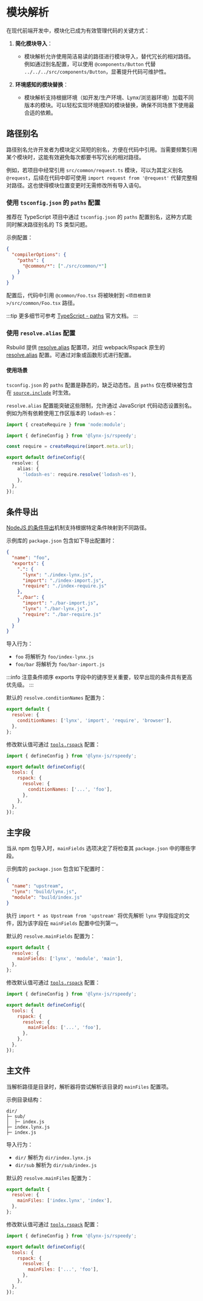 # 模块解析

在现代前端开发中，模块化已成为有效管理代码的关键方式：

1. **简化模块导入**：

   - 模块解析允许使用简洁易读的路径进行模块导入，替代冗长的相对路径。例如通过别名配置，可以使用 `@components/Button` 代替 `../../../src/components/Button`，显著提升代码可维护性。

2. **环境感知的模块替换**：
   - 模块解析支持根据环境（如开发/生产环境、Lynx/浏览器环境）加载不同版本的模块。可以轻松实现环境感知的模块替换，确保不同场景下使用最合适的依赖。

## 路径别名

路径别名允许开发者为模块定义简短的别名，方便在代码中引用。当需要频繁引用某个模块时，这能有效避免每次都要书写冗长的相对路径。

例如，若项目中经常引用 `src/common/request.ts` 模块，可以为其定义别名 `@request`，后续在代码中即可使用 `import request from '@request'` 代替完整相对路径。这也使得模块位置变更时无需修改所有导入语句。

### 使用 `tsconfig.json` 的 `paths` 配置

推荐在 TypeScript 项目中通过 `tsconfig.json` 的 `paths` 配置别名，这种方式能同时解决路径别名的 TS 类型问题。

示例配置：

```json title="tsconfig.json"
{
  "compilerOptions": {
    "paths": {
      "@common/*": ["./src/common/*"]
    }
  }
}
```

配置后，代码中引用 `@common/Foo.tsx` 将被映射到 `<项目根目录>/src/common/Foo.tsx` 路径。

:::tip
更多细节可参考 [TypeScript - paths](https://typescriptlang.org/tsconfig#paths) 官方文档。
:::

### 使用 `resolve.alias` 配置

Rsbuild 提供 [resolve.alias](../../api/rspeedy.resolve.alias) 配置项，对应 webpack/Rspack 原生的 [resolve.alias](https://rspack.dev/config/resolve#resolvealias) 配置。可通过对象或函数形式进行配置。

#### 使用场景

`tsconfig.json` 的 `paths` 配置是静态的，缺乏动态性。且 `paths` 仅在模块被包含在 [`source.include`](../../api/rspeedy.source.include) 时生效。

`resolve.alias` 配置能突破这些限制，允许通过 JavaScript 代码动态设置别名。例如为所有依赖使用工作区版本的 `lodash-es`：

```ts title="lynx.config.ts" twoslash
import { createRequire } from 'node:module';

import { defineConfig } from '@lynx-js/rspeedy';

const require = createRequire(import.meta.url);

export default defineConfig({
  resolve: {
    alias: {
      'lodash-es': require.resolve('lodash-es'),
    },
  },
});
```

## 条件导出

[NodeJS 的条件导出](https://nodejs.org/api/packages.html#conditional-exports)机制支持根据特定条件映射到不同路径。

示例库的 `package.json` 包含如下导出配置时：

```json title="package.json"
{
  "name": "foo",
  "exports": {
    ".": {
      "lynx": "./index-lynx.js",
      "import": "./index-import.js",
      "require": "./index-require.js"
    },
    "./bar": {
      "import": "./bar-import.js",
      "lynx": "./bar-lynx.js",
      "require": "./bar-require.js"
    }
  }
}
```

导入行为：

- `foo` 将解析为 `foo/index-lynx.js`
- `foo/bar` 将解析为 `foo/bar-import.js`

:::info 注意条件顺序
exports 字段中的键序至关重要，较早出现的条件具有更高优先级。
:::

默认的 `resolve.conditionNames` 配置为：

```js title="rspack.config.js"
export default {
  resolve: {
    conditionNames: ['lynx', 'import', 'require', 'browser'],
  },
};
```

修改默认值可通过 [`tools.rspack`] 配置：

```js title="lynx.config.ts"
import { defineConfig } from '@lynx-js/rspeedy';

export default defineConfig({
  tools: {
    rspack: {
      resolve: {
        conditionNames: ['...', 'foo'],
      },
    },
  },
});
```

## 主字段

当从 npm 包导入时，`mainFields` 选项决定了将检查其 `package.json` 中的哪些字段。

示例库的 `package.json` 包含如下配置时：

```json title="package.json"
{
  "name": "upstream",
  "lynx": "build/lynx.js",
  "module": "build/index.js"
}
```

执行 `import * as Upstream from 'upstream'` 将优先解析 `lynx` 字段指定的文件，因为该字段在 `mainFields` 配置中位列第一。

默认的 `resolve.mainFields` 配置为：

```js title="rspack.config.js"
export default {
  resolve: {
    mainFields: ['lynx', 'module', 'main'],
  },
};
```

修改默认值可通过 [`tools.rspack`] 配置：

```js title="lynx.config.ts"
import { defineConfig } from '@lynx-js/rspeedy';

export default defineConfig({
  tools: {
    rspack: {
      resolve: {
        mainFields: ['...', 'foo'],
      },
    },
  },
});
```

## 主文件

当解析路径是目录时，解析器将尝试解析该目录的 `mainFiles` 配置项。

示例目录结构：

```
dir/
├─ sub/
│  ├─ index.js
├─ index.lynx.js
├─ index.js
```

导入行为：

- `dir/` 解析为 `dir/index.lynx.js`
- `dir/sub` 解析为 `dir/sub/index.js`

默认的 `resolve.mainFiles` 配置为：

```js title="rspack.config.js"
export default {
  resolve: {
    mainFiles: ['index.lynx', 'index'],
  },
};
```

修改默认值可通过 [`tools.rspack`] 配置：

```js title="lynx.config.ts"
import { defineConfig } from '@lynx-js/rspeedy';

export default defineConfig({
  tools: {
    rspack: {
      resolve: {
        mainFiles: ['...', 'foo'],
      },
    },
  },
});
```

[`tools.rspack`]: ../../api/rspeedy.tools.rspack

